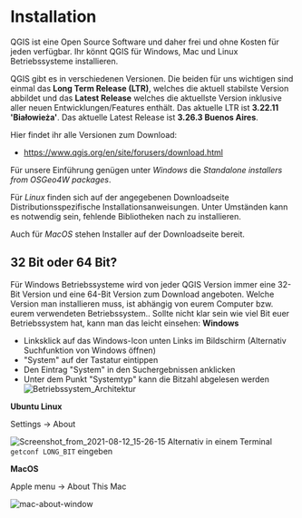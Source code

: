 # Installation
QGIS ist eine Open Source Software und daher frei und ohne Kosten für jeden verfügbar. Ihr könnt QGIS für Windows, Mac und Linux Betriebssysteme installieren. 


QGIS gibt es in verschiedenen Versionen. Die beiden für uns wichtigen sind einmal das **Long Term Release (LTR)**, welches die aktuell stabilste Version abbildet und das **Latest Release** welches die aktuellste Version inklusive aller neuen Entwicklungen/Features enthält. Das aktuelle LTR ist **3.22.11 'Białowieża'**. Das aktuelle Latest Release ist **3.26.3 Buenos Aires**.


Hier findet ihr alle Versionen zum Download:
* https://www.qgis.org/en/site/forusers/download.html

Für unsere Einführung genügen unter *Windows* die *Standalone installers from OSGeo4W packages*.

Für *Linux* finden sich auf der angegebenen Downloadseite Distributionsspezifische Installationsanweisungen. Unter Umständen kann es notwendig sein, fehlende Bibliotheken nach zu installieren.

Auch für *MacOS* stehen Installer auf der Downloadseite bereit.


## 32 Bit oder 64 Bit?
Für Windows Betriebssysteme wird von jeder QGIS Version immer eine 32-Bit Version und eine 64-Bit Version zum Download angeboten. Welche Version man installieren muss, ist abhängig von eurem Computer bzw. eurem verwendeten Betriebssystem.. 
Sollte nicht klar sein wie viel Bit euer Betriebssystem hat, kann man das leicht einsehen:
**Windows**
* Linksklick auf das Windows-Icon unten Links im Bildschirm (Alternativ Suchfunktion von Windows öffnen)
* "System" auf der Tastatur eintippen
* Den Eintrag "System" in den Suchergebnissen anklicken
* Unter dem Punkt "Systemtyp" kann die Bitzahl abgelesen werden
![Betriebssystem_Architektur](https://courses.gistools.geog.uni-heidelberg.de/giscience/kartographie_uebung/-/wikis/uploads/img/Betriebssystem_Architektur.JPG)

**Ubuntu Linux**

Settings -> About

![Screenshot_from_2021-08-12_15-26-15](https://courses.gistools.geog.uni-heidelberg.de/giscience/kartographie_uebung/-/wikis/uploads/img/ubuntu_32_64_bit.png)
Alternativ in einem Terminal `getconf LONG_BIT` eingeben

**MacOS**

 Apple menu -> About This Mac

![mac-about-window](https://courses.gistools.geog.uni-heidelberg.de/giscience/kartographie_uebung/-/wikis/uploads/img/mac-about-window.jpg)